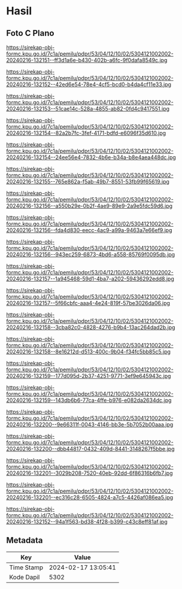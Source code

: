 # Hasil

## Foto C Plano

https://sirekap-obj-formc.kpu.go.id/7c1a/pemilu/pdpr/53/04/12/10/02/5304121002002-20240216-132151--ff3d1a6e-b430-402b-a6fc-9f0dafa8549c.jpg

https://sirekap-obj-formc.kpu.go.id/7c1a/pemilu/pdpr/53/04/12/10/02/5304121002002-20240216-132152--42ed6e54-78e4-4cf5-bcd0-b4da4cf11e33.jpg

https://sirekap-obj-formc.kpu.go.id/7c1a/pemilu/pdpr/53/04/12/10/02/5304121002002-20240216-132153--51cae14c-528a-4855-ab82-0fd4c9417551.jpg

https://sirekap-obj-formc.kpu.go.id/7c1a/pemilu/pdpr/53/04/12/10/02/5304121002002-20240216-132154--82a2b7fc-3fef-4171-bdfd-e6096f35d610.jpg

https://sirekap-obj-formc.kpu.go.id/7c1a/pemilu/pdpr/53/04/12/10/02/5304121002002-20240216-132154--24ee56e4-7832-4b6e-b34a-b8e4aea448dc.jpg

https://sirekap-obj-formc.kpu.go.id/7c1a/pemilu/pdpr/53/04/12/10/02/5304121002002-20240216-132155--765e862a-f5ab-49b7-8551-53fb99f65619.jpg

https://sirekap-obj-formc.kpu.go.id/7c1a/pemilu/pdpr/53/04/12/10/02/5304121002002-20240216-132156--a550b29e-0b2f-4ae9-89e9-2a9e5fdc59d6.jpg

https://sirekap-obj-formc.kpu.go.id/7c1a/pemilu/pdpr/53/04/12/10/02/5304121002002-20240216-132156--fda4d830-eecc-4ac9-a99a-9463a7e66ef9.jpg

https://sirekap-obj-formc.kpu.go.id/7c1a/pemilu/pdpr/53/04/12/10/02/5304121002002-20240216-132156--943ec259-6873-4bd6-a558-85769f0095db.jpg

https://sirekap-obj-formc.kpu.go.id/7c1a/pemilu/pdpr/53/04/12/10/02/5304121002002-20240216-132157--1a945468-59d1-4ba7-a202-59436292edd8.jpg

https://sirekap-obj-formc.kpu.go.id/7c1a/pemilu/pdpr/53/04/12/10/02/5304121002002-20240216-132157--5f66cbfc-aaa4-4e24-819f-57be3026da06.jpg

https://sirekap-obj-formc.kpu.go.id/7c1a/pemilu/pdpr/53/04/12/10/02/5304121002002-20240216-132158--3cba82c0-4828-4276-b9b4-13ac264dad2b.jpg

https://sirekap-obj-formc.kpu.go.id/7c1a/pemilu/pdpr/53/04/12/10/02/5304121002002-20240216-132158--8e16212d-d513-400c-9b04-f34fc5bb85c5.jpg

https://sirekap-obj-formc.kpu.go.id/7c1a/pemilu/pdpr/53/04/12/10/02/5304121002002-20240216-132159--177d095d-2b37-4251-9771-3ef9e645943c.jpg

https://sirekap-obj-formc.kpu.go.id/7c1a/pemilu/pdpr/53/04/12/10/02/5304121002002-20240216-132159--143db6b6-77ca-4ffe-b976-e082da2634dc.jpg

https://sirekap-obj-formc.kpu.go.id/7c1a/pemilu/pdpr/53/04/12/10/02/5304121002002-20240216-132200--9e66311f-0043-4146-bb3e-5b7052b00aaa.jpg

https://sirekap-obj-formc.kpu.go.id/7c1a/pemilu/pdpr/53/04/12/10/02/5304121002002-20240216-132200--dbb44817-0432-409d-8441-3148267f5bbe.jpg

https://sirekap-obj-formc.kpu.go.id/7c1a/pemilu/pdpr/53/04/12/10/02/5304121002002-20240216-132201--3029b208-7520-40eb-92dd-6f86316b6fb7.jpg

https://sirekap-obj-formc.kpu.go.id/7c1a/pemilu/pdpr/53/04/12/10/02/5304121002002-20240216-132201--ec316c28-6505-4824-a7c5-4426af086ea5.jpg

https://sirekap-obj-formc.kpu.go.id/7c1a/pemilu/pdpr/53/04/12/10/02/5304121002002-20240216-132152--94a1f563-bd38-4f28-b399-c43c8eff81af.jpg


## Metadata

| Key        | Value               |
| ---------- | ------------------- |
| Time Stamp | 2024-02-17 13:05:41 |
| Kode Dapil | 5302                |



